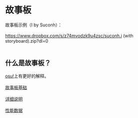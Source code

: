 # 故事板
故事板示例（I by Suconh）：<br>
<br>
https://www.dropbox.com/s/z74mvodzk9u4zsc/suconh.i (with storyboard).zip?dl=0<br>
<br>
## 什么是故事板？
[osu!](https://osu.ppy.sh/help/wiki/Storyboards)上有更好的解释。<br>
<br>
[故事板基础](https://www.notion.so/Storyboarding-Basics-7897a9b0112841b09bd5e0b465d22a51)<br>
<br>
[详细说明](https://www.notion.so/Full-Specification-4aece3f705d0485495b64564167e76ce)<br>
<br>
[性能数据](https://www.notion.so/194b52facc824d28a5756fb420d206c3?v=9f9b51b1ab2342d2876ee338a9648564)
